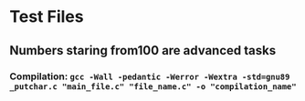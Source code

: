 # Test Files
## Numbers staring from100 are advanced tasks
### Compilation: ``gcc -Wall -pedantic -Werror -Wextra -std=gnu89 _putchar.c "main_file.c" "file_name.c" -o "compilation_name"``

